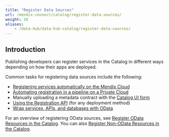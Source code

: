 ```yaml
---
title: "Register Data Sources"
url: /mendix-connect/catalog/register-data-sources/
weight: 10
aliases:
    - /data-hub/data-hub-catalog/register-data-sources/
---
```

## Introduction

Publishing developers can register services in the Catalog in different ways depending on how their apps are deployed.

Common tasks for registering data sources include the following:

* [Registering services automatically on the Mendix Cloud](/mendix-connect/catalog/register-data/#mendix-cloud)
* [Automating registration in a pipeline on a Private Cloud](/mendix-connect/catalog/automate-registration/)
* Manually uploading a metadata contract with the [Catalog UI form](/mendix-connect/catalog/register-data/#registration-form)
* [Using the Registration API](/mendix-connect/catalog/register-data/#register-services) (for any deployment method)
* [Wrap services, APIs, and databases with OData](/refguide/wrap-services-odata/)

For an overview of registering OData sources, see [Register OData Resources in the Catalog](/mendix-connect/catalog/register-data/). You can also [Register Non-OData Resources in the Catalog](/mendix-connect/catalog/register-non-odata-resources/). 
